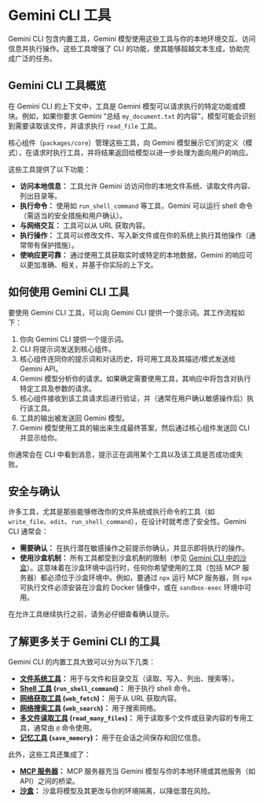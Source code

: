 # Gemini CLI 工具

Gemini CLI 包含内置工具，Gemini 模型使用这些工具与你的本地环境交互、访问信息并执行操作。这些工具增强了 CLI 的功能，使其能够超越文本生成，协助完成广泛的任务。

## Gemini CLI 工具概览

在 Gemini CLI 的上下文中，工具是 Gemini 模型可以请求执行的特定功能或模块。例如，如果你要求 Gemini “总结 `my_document.txt` 的内容”，模型可能会识别到需要读取该文件，并请求执行 `read_file` 工具。

核心组件（`packages/core`）管理这些工具，向 Gemini 模型展示它们的定义（模式），在请求时执行工具，并将结果返回给模型以进一步处理为面向用户的响应。

这些工具提供了以下功能：

- **访问本地信息：** 工具允许 Gemini 访访问你的本地文件系统、读取文件内容、列出目录等。
- **执行命令：** 使用如 `run_shell_command` 等工具，Gemini 可以运行 shell 命令（需适当的安全措施和用户确认）。
- **与网络交互：** 工具可以从 URL 获取内容。
- **执行操作：** 工具可以修改文件、写入新文件或在你的系统上执行其他操作（通常带有保护措施）。
- **使响应更可靠：** 通过使用工具获取实时或特定的本地数据，Gemini 的响应可以更加准确、相关，并基于你实际的上下文。

## 如何使用 Gemini CLI 工具

要使用 Gemini CLI 工具，可以向 Gemini CLI 提供一个提示词。其工作流程如下：

1. 你向 Gemini CLI 提供一个提示词。
2. CLI 将提示词发送到核心组件。
3. 核心组件连同你的提示词和对话历史，将可用工具及其描述/模式发送给 Gemini API。
4. Gemini 模型分析你的请求。如果确定需要使用工具，其响应中将包含对执行特定工具及参数的请求。
5. 核心组件接收到该工具请求后进行验证，并（通常在用户确认敏感操作后）执行该工具。
6. 工具的输出被发送回 Gemini 模型。
7. Gemini 模型使用工具的输出来生成最终答案，然后通过核心组件发送回 CLI 并显示给你。

你通常会在 CLI 中看到消息，提示正在调用某个工具以及该工具是否成功或失败。

## 安全与确认

许多工具，尤其是那些能够修改你的文件系统或执行命令的工具（如 `write_file`、`edit`、`run_shell_command`），在设计时就考虑了安全性。Gemini CLI 通常会：

- **需要确认：** 在执行潜在敏感操作之前提示你确认，并显示即将执行的操作。
- **使用沙盒机制：** 所有工具都受到沙盒机制的限制（参见 [Gemini CLI 中的沙盒](../sandbox.md)）。这意味着在沙盒环境中运行时，任何你希望使用的工具（包括 MCP 服务器）都必须位于沙盒环境中。例如，要通过 `npx` 运行 MCP 服务器，则 `npx` 可执行文件必须安装在沙盒的 Docker 镜像中，或在 `sandbox-exec` 环境中可用。

在允许工具继续执行之前，请务必仔细查看确认提示。

## 了解更多关于 Gemini CLI 的工具

Gemini CLI 的内置工具大致可以分为以下几类：

- **[文件系统工具](./file-system.md)：** 用于与文件和目录交互（读取、写入、列出、搜索等）。
- **[Shell 工具](./shell.md) (`run_shell_command`)：** 用于执行 shell 命令。
- **[网络获取工具](./web-fetch.md) (`web_fetch`)：** 用于从 URL 获取内容。
- **[网络搜索工具](./web-search.md) (`web_search`)：** 用于搜索网络。
- **[多文件读取工具](./multi-file.md) (`read_many_files`)：** 用于读取多个文件或目录内容的专用工具，通常由 `@` 命令使用。
- **[记忆工具](./memory.md) (`save_memory`)：** 用于在会话之间保存和回忆信息。

此外，这些工具还集成了：

- **[MCP 服务器](./mcp-server.md)：** MCP 服务器充当 Gemini 模型与你的本地环境或其他服务（如 API）之间的桥梁。
- **[沙盒](../sandbox.md)：** 沙盒将模型及其更改与你的环境隔离，以降低潜在风险。